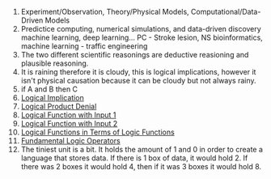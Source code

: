 1. Experiment/Observation, Theory/Physical Models, Computational/Data-Driven Models   
2. Predictice computing, numerical simulations, and data-driven discovery machine learning, deep learning... PC - Stroke lesion, NS bioinformatics, machine learning - traffic engineering   
3. The two different scientific reasonings are deductive reasioning and plausible reasoning.   
4. It is raining therefore it is cloudy, this is logical implications, however it isn't physical causation because it can be cloudy but not always rainy.   
5. if A and B then C   
6. [Logical Implication](Logical_Implication.jpg)
7. [Logical Product Denial](Logical_Product_Denial.jpg)   
8. [Logical Function with Input 1](Logical_Function_Input1.jpg)   
9. [Logical Function with Input 2](Logical_Function_Input2.jpg)
10. [Logical Functions in Terms of Logic Functions](Logical_Function.jpg)
11. [Fundamental Logic Operators](Fundamental_Logic_Operator.jpg)
12. The tiniest unit is a bit. It holds the amount of 1 and 0 in order to create a language that stores data. If there is 1 box of data, it would hold 2. If there was 2 boxes it would hold 4, then if it was 3 boxes it would hold 8.
